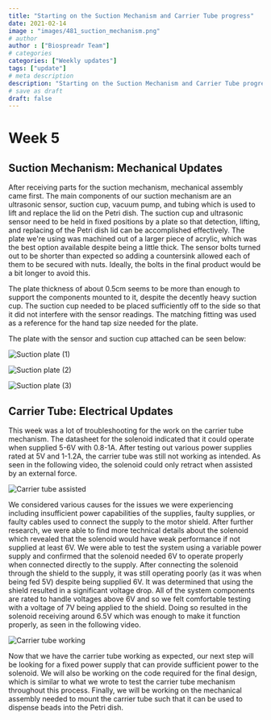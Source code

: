 ```yaml
---
title: "Starting on the Suction Mechanism and Carrier Tube progress"
date: 2021-02-14
image : "images/481_suction_mechanism.png"
# author
author : ["Biospreadr Team"]
# categories
categories: ["Weekly updates"]
tags: ["update"]
# meta description
description: "Starting on the Suction Mechanism and Carrier Tube progress"
# save as draft
draft: false
---
```


# Week 5

## Suction Mechanism: Mechanical Updates

After receiving parts for the suction mechanism, mechanical assembly came first. The main components of our suction mechanism are an ultrasonic sensor, suction cup, vacuum pump, and tubing which is used to lift and replace the lid on the Petri dish. The suction cup and ultrasonic sensor need to be held in fixed positions by a plate so that detection, lifting, and replacing of the Petri dish lid can be accomplished effectively. The plate we're using was machined out of a larger piece of acrylic, which was the best option available despite being a little thick. The sensor bolts turned out to be shorter than expected so adding a countersink allowed each of them to be secured with nuts. Ideally, the bolts in the final product would be a bit longer to avoid this.
 
The plate thickness of about 0.5cm seems to be more than enough to support the components mounted to it, despite the decently heavy suction cup. The suction cup needed to be placed sufficiently off to the side so that it did not interfere with the sensor readings. The matching fitting was used as a reference for the hand tap size needed for the plate.

The plate with the sensor and suction cup attached can be seen below:
 
![Suction plate (1)](/images/wk1-plate-1.jpg)

![Suction plate (2)](/images/wk1-plate-2.jpg)

![Suction plate (3)](/images/wk1-plate-3.jpg)

## Carrier Tube: Electrical Updates

This week was a lot of troubleshooting for the work on the carrier tube mechanism. The datasheet for the solenoid indicated that it could operate when supplied 5-6V with 0.8-1A. After testing out various power supplies rated at 5V and 1-1.2A, the carrier tube was still not working as intended. As seen in the following video, the solenoid could only retract when assisted by an external force.

![Carrier tube assisted](https://media.giphy.com/media/BcucgcR1r321H8FTqu/giphy.gif)

We considered various causes for the issues we were experiencing including insufficient power capabilities of the supplies, faulty supplies, or faulty cables used to connect the supply to the motor shield. After further research, we were able to find more technical details about the solenoid which revealed that the solenoid would have weak performance if not supplied at least 6V. We were able to test the system using a variable power supply and confirmed that the solenoid needed 6V to operate properly when connected directly to the supply. After connecting the solenoid through the shield to the supply, it was still operating poorly (as it was when being fed 5V) despite being supplied 6V. It was determined that using the shield resulted in a significant voltage drop. All of the system components are rated to handle voltages above 6V and so we felt comfortable testing with a voltage of 7V being applied to the shield. Doing so resulted in the solenoid receiving around 6.5V which was enough to make it function properly, as seen in the following video.

![Carrier tube working](https://media.giphy.com/media/gThNMABSskNBb6IXn0/giphy.gif)

Now that we have the carrier tube working as expected, our next step will be looking for a fixed power supply that can provide sufficient power to the solenoid. We will also be working on the code required for the final design, which is similar to what we wrote to test the carrier tube mechanism throughout this process. Finally, we will be working on the mechanical assembly needed to mount the carrier tube such that it can be used to dispense beads into the Petri dish.
